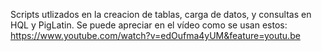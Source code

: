 Scripts utlizados en la creacion de tablas, carga de datos, y consultas en HQL y PigLatin.
Se puede apreciar en el vídeo como se usan estos: https://www.youtube.com/watch?v=edOufma4yUM&feature=youtu.be

